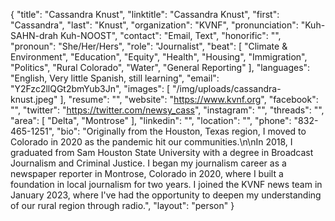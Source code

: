 {
  "title": "Cassandra Knust",
  "linktitle": "Cassandra Knust",
  "first": "Cassandra",
  "last": "Knust",
  "organization": "KVNF",
  "pronunciation": "Kuh-SAHN-drah Kuh-NOOST",
  "contact": "Email, Text",
  "honorific": "",
  "pronoun": "She/Her/Hers",
  "role": "Journalist",
  "beat": [
    "Climate & Environment",
    "Education",
    "Equity",
    "Health",
    "Housing",
    "Immigration",
    "Politics",
    "Rural Colorado",
    "Water",
    "General Reporting"
  ],
  "languages": "English, Very little Spanish, still learning",
  "email": "Y2Fzc2llQGt2bmYub3Jn",
  "images": [
    "/img/uploads/cassandra-knust.jpeg"
  ],
  "resume": "",
  "website": "https://www.kvnf.org",
  "facebook": "",
  "twitter": "https://twitter.com/newsy_cass",
  "instagram": "",
  "threads": "",
  "area": [
    "Delta",
    "Montrose"
  ],
  "linkedin": "",
  "location": "",
  "phone": "832-465-1251",
  "bio": "Originally from the Houston, Texas region, I moved to Colorado in 2020 as the pandemic hit our communities.\n\nIn 2018, I graduated from Sam Houston State University with a degree in Broadcast Journalism and Criminal Justice. I began my journalism career as a newspaper reporter in Montrose, Colorado in 2020, where I built a foundation in local journalism for two years. I joined the KVNF news team in January 2023, where I've had the opportunity to deepen my understanding of our rural region through radio.",
  "layout": "person"
}